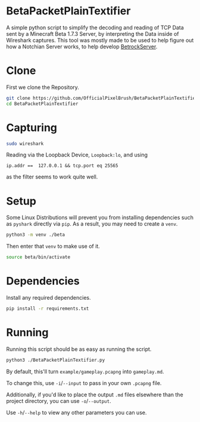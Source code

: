 # BetaPacketPlainTextifier
A simple python script to simplify the decoding and reading of TCP Data sent by a Minecraft Beta 1.7.3 Server, by interpreting the Data inside of Wireshark captures.
This tool was mostly made to be used to help figure out how a Notchian Server works, to help develop [BetrockServer](https://github.com/OfficialPixelBrush/BetrockServer).

# Clone
First we clone the Repository.
```bash
git clone https://github.com/OfficialPixelBrush/BetaPacketPlainTextifier.git
cd BetaPacketPlainTextifier
```

# Capturing
```bash
sudo wireshark
```
Reading via the Loopback Device, `Loopback:lo`, and using
```
ip.addr ==  127.0.0.1 && tcp.port eq 25565
```
as the filter seems to work quite well.

# Setup
Some Linux Distributions will prevent you from installing dependencies such as `pyshark` directly via `pip`.
As a result, you may need to create a `venv`.
```bash
python3 -m venv ./beta
```
Then enter that `venv` to make use of it.
```bash
source beta/bin/activate
```

# Dependencies
Install any required dependencies.
```bash
pip install -r requirements.txt
```

# Running
Running this script should be as easy as running the script.
```bash
python3 ./BetaPacketPlainTextifier.py
```

By default, this'll turn `example/gameplay.pcapng` into `gameplay.md`.

To change this, use `-i`/`--input` to pass in your own `.pcapng` file.

Additionally, if you'd like to place the output `.md` files elsewhere than the project directory, you can use `-o`/`--output`.

Use `-h`/`--help` to view any other parameters you can use.

